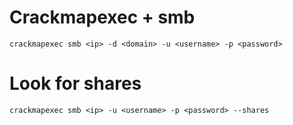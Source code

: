 # Crackmapexec + smb

```
crackmapexec smb <ip> -d <domain> -u <username> -p <password>
```

# Look for shares

```
crackmapexec smb <ip> -u <username> -p <password> --shares
```
